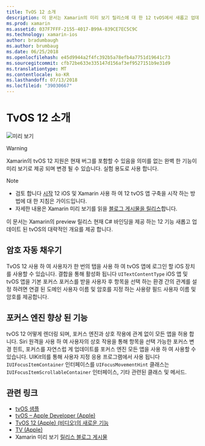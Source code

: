 ```yaml
---
title: TvOS 12 소개
description: 이 문서는 Xamarin의 미리 보기 릴리스에 대 한 12 tvOS에서 새롭고 업데이트 된 기능의 개요는 고급 C# 바인딩을 현재 제공을 제공 합니다.
ms.prod: xamarin
ms.assetid: 037F7FFF-2155-4017-B99A-839CE7EC5C9C
ms.technology: xamarin-ios
author: bradumbaugh
ms.author: brumbaug
ms.date: 06/25/2018
ms.openlocfilehash: e45d9944a2f4fc392b5a78efb4a7751d19641c73
ms.sourcegitcommit: cfb72be633e335147d156af3ef9527151b9e31d9
ms.translationtype: MT
ms.contentlocale: ko-KR
ms.lasthandoff: 07/13/2018
ms.locfileid: "39030667"
---
```

# <a name="introduction-to-tvos-12"></a>TvOS 12 소개

![미리 보기](~/media/shared/preview.png)

> [!WARNING]
> Xamarin의 tvOS 12 지원은 현재 버그를 포함할 수 있음을 의미를 없는 완벽 한 기능이 미리 보기로 제공 되며 변경 될 수 있습니다. 실험 용도로 사용 합니다.

> [!NOTE]
> - 검토 합니다 [시작](~/ios/platform/introduction-to-ios12/get-started.md) 12 iOS 및 Xamarin 사용 하 여 12 tvOS 앱 구축을 시작 하는 방법에 대 한 지침은 가이드입니다.
> - 자세한 내용은 Xamarin 미리 보기를 읽을 [블로그 게시물을 릴리스](https://releases.xamarin.com/preview-release-xcode-10-beta-3/)합니다.

이 문서는 Xamarin의 preview 릴리스 현재 C# 바인딩을 제공 하는 12 기능 새롭고 업데이트 된 tvOS의 대략적인 개요를 제공 합니다.

## <a name="password-autofill"></a>암호 자동 채우기

TvOS 12 사용 하 여 사용자가 한 번의 탭을 사용 하 여 tvOS 앱에 로그인 할 iOS 장치를 사용할 수 있습니다. 결합을 통해 활성화 됩니다 `UITextContentType` iOS 앱 및 tvOS 앱을 기본 포커스 포커스를 받을 사용자 후 항목을 선택 하는 환경 간의 관계를 설정 하려면 연결 된 도메인 사용자 이름 및 암호를 지정 하는 사용량 필드 사용자 이름 및 암호를 제공합니다.

## <a name="focus-engine-enhancements"></a>포커스 엔진 향상 된 기능

tvOS 12 어떻게 렌더링 되며, 포커스 엔진과 상호 작용에 관계 없이 모든 앱을 허용 합니다. Siri 원격을 사용 하 여 사용자의 상호 작용을 통해 항목을 선택 가능한 포커스 변경 힌트, 포커스를 자연스럽 게 업데이트를 포커스 엔진 모든 앱을 사용 하 여 사용할 수 있습니다. UIKit의를 통해 사용자 지정 응용 프로그램에서 사용 됩니다 `IUIFocusItemContainer` 인터페이스를 `UIFocusMovementHint` 클래스는 `IUIFocusItemScrollableContainer` 인터페이스, 기타 관련된 클래스 및 메서드.

## <a name="related-links"></a>관련 링크

- [tvOS 샘플](https://developer.xamarin.com/samples/tvos/all/)
- [tvOS – Apple Developer (Apple)](https://developer.apple.com/tvos/)
- [TvOS 12 (Apple) (비디오)의 새로운 기능](https://developer.apple.com/videos/play/wwdc2018/208/)
- [TV (Apple)](https://www.apple.com/tv/)
- Xamarin 미리 보기 [릴리스 블로그 게시물](https://releases.xamarin.com/preview-release-xcode-10-beta-3/)
